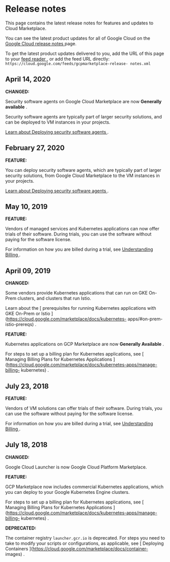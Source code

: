 #  Release notes

This page contains the latest release notes for features and updates to Cloud
Marketplace.

You can see the latest product updates for all of Google Cloud on the [ Google
Cloud release notes ](/release-notes) page.

To get the latest product updates delivered to you, add the URL of this page
to your [ feed reader
](https://wikipedia.org/wiki/Comparison_of_feed_aggregators) , or add the feed
URL directly: ` https://cloud.google.com/feeds/gcpmarketplace-release-
notes.xml `

##  April 14, 2020

**CHANGED:**

Security software agents on Google Cloud Marketplace are now **Generally
available** .

Security software agents are typically part of larger security solutions, and
can be deployed to VM instances in your projects.

[ Learn about Deploying security software agents
](https://cloud.google.com/marketplace/docs/deploy-security-software-agents) .

##  February 27, 2020

**FEATURE:**

You can deploy security software agents, which are typically part of larger
security solutions, from Google Cloud Marketplace to the VM instances in your
projects.

[ Learn about Deploying security software agents
](https://cloud.google.com/marketplace/docs/deploy-security-software-agents) .

##  May 10, 2019

**FEATURE:**

Vendors of managed services and Kubernetes applications can now offer trials
of their software. During trials, you can use the software without paying for
the software license.

For information on how you are billed during a trial, see [ Understanding
Billing ](https://cloud.google.com/marketplace/docs/understanding-billing) .

##  April 09, 2019

**CHANGED:**

Some vendors provide Kubernetes applications that can run on GKE On-Prem
clusters, and clusters that run Istio.

Learn about the [ prerequisites for running Kubernetes applications with GKE
On-Prem or Istio ](https://cloud.google.com/marketplace/docs/kubernetes-
apps/#on-prem-istio-prereqs) .

**FEATURE:**

Kubernetes applications on GCP Marketplace are now **Generally Available** .

For steps to set up a billing plan for Kubernetes applications, see [ Managing
Billing Plans for Kubernetes Applications
](https://cloud.google.com/marketplace/docs/kubernetes-apps/manage-billing-
kubernetes) .

##  July 23, 2018

**FEATURE:**

Vendors of VM solutions can offer trials of their software. During trials, you
can use the software without paying for the software license.

For information on how you are billed during a trial, see [ Understanding
Billing ](https://cloud.google.com/marketplace/docs/understanding-billing) .

##  July 18, 2018

**CHANGED:**

Google Cloud Launcher is now Google Cloud Platform Marketplace.

**FEATURE:**

GCP Marketplace now includes commercial Kubernetes applications, which you can
deploy to your Google Kubernetes Engine clusters.

For steps to set up a billing plan for Kubernetes applications, see [ Managing
Billing Plans for Kubernetes Applications
](https://cloud.google.com/marketplace/docs/kubernetes-apps/manage-billing-
kubernetes) .

**DEPRECATED:**

The container registry ` launcher.gcr.io ` is deprecated. For steps you need
to take to modify your scripts or configurations, as applicable, see [
Deploying Containers ](https://cloud.google.com/marketplace/docs/container-
images) .

